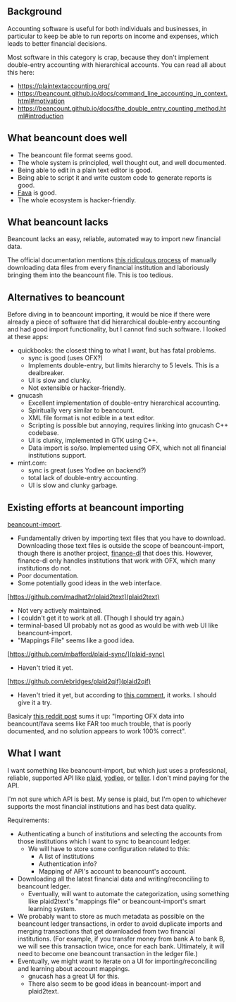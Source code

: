 ## Background

Accounting software is useful for both individuals and businesses, in particular to keep be able to run reports on income and expenses, which leads to better financial decisions.

Most software in this category is crap, because they don't implement double-entry accounting with hierarchical accounts.  You can read all about this here:
* https://plaintextaccounting.org/
* https://beancount.github.io/docs/command_line_accounting_in_context.html#motivation
* https://beancount.github.io/docs/the_double_entry_counting_method.html#introduction

## What beancount does well

* The beancount file format seems good.
* The whole system is principled, well thought out, and well documented.
* Being able to edit in a plain text editor is good.
* Being able to script it and write custom code to generate reports is good.
* [Fava](https://github.com/beancount/fava) is good.
* The whole ecosystem is hacker-friendly.

## What beancount lacks

Beancount lacks an easy, reliable, automated way to import new financial data.

The official documentation mentions [this ridiculous process](https://beancount.github.io/docs/importing_external_data.html) of manually downloading data files from every financial institution and laboriously bringing them into the beancount file.  This is too tedious.

## Alternatives to beancount

Before diving in to beancount importing, it would be nice if there were already a piece of software that did hierarchical double-entry accounting and had good import functionality, but I cannot find such software.  I looked at these apps:

* quickbooks: the closest thing to what I want, but has fatal problems.
	* sync is good (uses OFX?)
	* Implements double-entry, but limits hierarchy to 5 levels.  This is a dealbreaker.
	* UI is slow and clunky.
	* Not extensible or hacker-friendly.
* gnucash
	* Excellent implementation of double-entry hierarchical accounting.
	* Spiritually very similar to beancount.
	* XML file format is not edible in a text editor.
	* Scripting is possible but annoying, requires linking into gnucash C++ codebase.
	* UI is clunky, implemented in GTK using C++.
	* Data import is so/so.  Implemented using OFX, which not all financial institutions support.
* mint.com:
	* sync is great (uses Yodlee on backend?)
	* total lack of double-entry accounting.
	* UI is slow and clunky garbage.

## Existing efforts at beancount importing

[beancount-import](https://github.com/jbms/beancount-import).
* Fundamentally driven by importing text files that you have to download.  Downloading those text files is outside the scope of beancount-import, though there is another project, [finance-dl](https://github.com/jbms/finance-dl) that does this.  However, finance-dl only handles institutions that work with OFX, which many institutions do not.
* Poor documentation.
* Some potentially good ideas in the web interface.

[https://github.com/madhat2r/plaid2text](plaid2text)
* Not very actively maintained.
* I couldn't get it to work at all.  (Though I should try again.)
* terminal-based UI probably not as good as would be with web UI like beancount-import.
* "Mappings File" seems like a good idea.

[https://github.com/mbafford/plaid-sync/](plaid-sync)
* Haven't tried it yet.

[https://github.com/ebridges/plaid2qif](plaid2qif)
* Haven't tried it yet, but according to [this comment](https://www.reddit.com/r/plaintextaccounting/comments/qscfpm/comment/hkd1yf7/?utm_source=share&utm_medium=web2x&context=3), it works.  I should give it a try.

Basicaly [this reddit post](https://www.reddit.com/r/plaintextaccounting/comments/qktexr/ofx_imports_in_fava/) sums it up: "Importing OFX data into beancount/fava seems like FAR too much trouble, that is poorly documented, and no solution appears to work 100% correct".

## What I want

I want something like beancount-import, but which just uses a professional, reliable, supported API like [plaid](https://plaid.com/), [yodlee](https://developer.yodlee.com/), or [teller](https://teller.io/).  I don't mind paying for the API.

I'm not sure which API is best.  My sense is plaid, but I'm open to whichever supports the most financial institutions and has best data quality.

Requirements:
* Authenticating a bunch of institutions and selecting the accounts from those institutions which I want to sync to beancount ledger.
	* We will have to store some configuration related to this:
		* A list of institutions
		* Authentication info?
		* Mapping of API's account to beancount's account.
* Downloading all the latest financial data and writing/reconciling to beancount ledger.
	* Eventually, will want to automate the categorization, using something like plaid2text's "mappings file" or beancount-import's smart learning system.
* We probably want to store as much metadata as possible on the beancount ledger transactions, in order to avoid duplicate imports and merging transactions that get downloaded from two financial institutions.  (For example, if you transfer money from bank A to bank B, we will see this transaction twice, once for each bank.  Ultimately, it will need to become one beancount transaction in the ledger file.)
* Eventually, we might want to iterate on a UI for importing/reconciling and learning about account mappings.
	* gnucash has a great UI for this.
	* There also seem to be good ideas in beancount-import and plaid2text.



